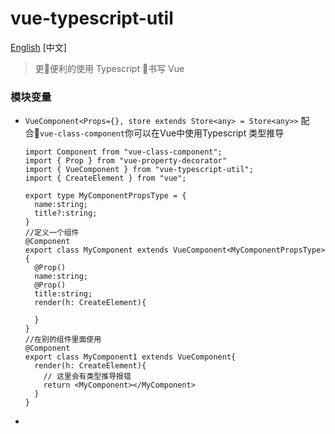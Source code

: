 # vue-typescript-util

[English](../README.MD) [中文]
> 更便利的使用 Typescript 书写 Vue

### 模块变量

- `VueComponent<Props={}, store extends Store<any> = Store<any>>`
  配合`vue-class-component`你可以在Vue中使用Typescript 类型推导
  ```typescriptreact
  import Component from "vue-class-component";
  import { Prop } from "vue-property-decorator"
  import { VueComponent } from "vue-typescript-util";
  import { CreateElement } from "vue";

  export type MyComponentPropsType = {
    name:string;
    title?:string;
  }
  //定义一个组件
  @Component
  export class MyComponent extends VueComponent<MyComponentPropsType>{
    @Prop()
    name:string;
    @Prop()
    title:string;
    render(h: CreateElement){

    }
  }
  //在别的组件里面使用
  @Component
  export class MyComponent1 extends VueComponent{
    render(h: CreateElement){
      // 这里会有类型推导报错
      return <MyComponent></MyComponent>
    }
  }
  ```

-
